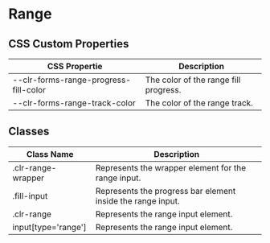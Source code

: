 # Range

## CSS Custom Properties

| CSS Propertie                         | Description                           |
| ------------------------------------- | ------------------------------------- |
| --clr-forms-range-progress-fill-color | The color of the range fill progress. |
| --clr-forms-range-track-color         | The color of the range track.         |

## Classes

| Class Name          | Description                                                 |
| ------------------- | ----------------------------------------------------------- |
| .clr-range-wrapper  | Represents the wrapper element for the range input.         |
| .fill-input         | Represents the progress bar element inside the range input. |
| .clr-range          | Represents the range input element.                         |
| input[type='range'] | Represents the range input element.                         |
